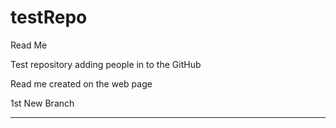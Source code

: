 # testRepo
Read Me

Test repository adding people in to the GitHub

Read me created on the web page

1st New Branch

--------------

